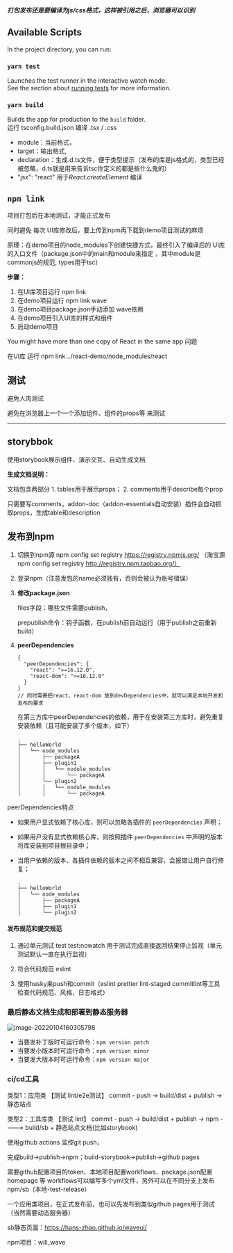 

***打包发布还是要编译为js/css格式，这样被引用之后，浏览器可以识别***

## Available Scripts

In the project directory, you can run:


### `yarn test`

Launches the test runner in the interactive watch mode.\
See the section about [running tests](https://facebook.github.io/create-react-app/docs/running-tests) for more information.

### `yarn build`

Builds the app for production to the `build` folder.\
运行 tsconfig.build.json 编译 .tsx / .css

* module：当前格式，
* target：输出格式,
* declaration：生成.d.ts文件，便于类型提示（发布的库是js格式的，类型已经被忽略，d.ts就是用来告诉tsc你定义的都是些什么鬼的）
* "jsx": "react" 用于*React*.*createElement* 编译



## `npm link`

项目打包后在本地测试，才能正式发布

同时避免 每次 UI库修改后，要上传到npm再下载到demo项目测试的麻烦

原理：在demo项目的node_modules下创建快捷方式，最终引入了编译后的 UI库的入口文件（package.json中的main和module来指定 ，其中module是commonjs的规范, types用于tsc）

**步骤：**

1. 在UI库项目运行 npm link
2. 在demo项目运行 npm link wave
3. 在demo项目package.json手动添加 wave依赖
4. 在demo项目引入UI库的样式和组件
5. 启动demo项目

You might have more than one copy of React in the same app 问题

 在UI库 运行 npm link ../react-demo/node_modules/react 



## 测试

避免人肉测试

避免在浏览器上一个一个添加组件、组件的props等 来测试

------



## storybbok

使用storybook展示组件、演示交互、自动生成文档

**生成文档说明：**

文档包含两部分 1. tables用于展示props；  2. comments用于describe每个prop

只需要写comments，addon-doc（addon-essentials自动安装）插件会自动抓取props，生成table和description 

## 发布到npm

1. 切换到npm源 npm config set registry https://registry.npmjs.org/  （淘宝源 npm config set registry http://registry.npm.taobao.org/）

2. 登录npm（注意发包的name必须独有，否则会被认为账号错误）

3. **修改package.json**

   files字段：哪些文件需要publish，

   prepublish命令：钩子函数，在publish前自动运行（用于publish之前重新build）

4. **peerDependencies**

   ```
   {
     "peerDependencies": {
       "react": ">=16.12.0",
       "react-dom": ">=16.12.0"
     }
   }
   // 同时需要把react、react-dom 放到devDependencies中，就可以满足本地开发和发布的要求
   ```

   在第三方库中peerDependencies的依赖，用于在安装第三方库时，避免重复安装依赖（且可能安装了多个版本，如下）

   ```asciidoc
   .
   ├── helloWorld
   │   └── node_modules
   │       ├── packageA
   │       ├── plugin1
   │       │   └── nodule_modules
   │       │       └── packageA
   │       └── plugin2
   │       │   └── nodule_modules
   │       │       └── packageA
   ```

peerDependencies特点

- 如果用户显式依赖了核心库，则可以忽略各插件的 `peerDependencies` 声明；

- 如果用户没有显式依赖核心库，则按照插件 `peerDependencies` 中声明的版本将库安装到项目根目录中；

- 当用户依赖的版本、各插件依赖的版本之间不相互兼容，会报错让用户自行修复；

  ```asciidoc
  .
  ├── helloWorld
  │   └── node_modules
  │       ├── packageA
  │       ├── plugin1
  │       └── plugin2
  ```

#### 发布规范和提交规范

1. 通过单元测试 test  test:nowatch 用于测试完成直接返回结果停止监视（单元测试默认一直在执行监视）

2. 符合代码规范 eslint
3. 使用husky来push和commit（eslint  prettier lint-staged  commitlint等工具检查代码规范、风格，日志格式）

### 最后静态文档生成和部署到静态服务器

![image-20220104160305798](C:\Users\bocha\AppData\Roaming\Typora\typora-user-images\image-20220104160305798.png)



- 当要发补丁版时可运行命令：`npm version patch`
- 当要发小版本时可运行命令：`npm version minor`
- 当要发大版本时可运行命令：`npm version major`



### ci/cd工具

类型1：应用类
【测试 lint/e2e测试】  commit - push ->  build/dist + publish ->  静态站点


类型2：工具库类 
【测试 lint】 commit - push ->  build/dist +  publish -> npm   ---->   build/sb + 静态站点文档(比如storybook) 



使用github actions 监控git push，

完成build->publish->npm；build-storybook->publish->github pages

需要github配置项目的token、本地项目配置workflows、package.json配置homepage 等
workflows可以编写多个yml文件，另外可以在不同分支上发布npm/sb（本地-test-release）


一个应用类项目，在正式发布前，也可以先发布到类似github pages用于测试（当然需要动态服务器）

sb静态页面：https://hans-zhao.github.io/waveui/

npm项目：will_wave
